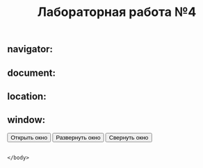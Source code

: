 <!doctype html>
<html lang="en">

<head>
    <meta charset="utf-8" />
    <link rel="stylesheet" type="text/css" href="style.css">
    <title> Лабораторная работа №4 </title>
</head>

<body>
    <header>
        <h1><strong>
                <center>Лабораторная работа №4</center>
            </strong>
        </h1>
    </header>
    <h2>navigator:</h2>
    <div id="navig" class="alert alert-waring"></div>
    <script>
        var navigate = "";
        for (var property in navigator) {
            navig += "<strong>" + property + "</strong>: " + navigator[property];
            navig += "<br />";
        }
        document.getElementById("navig").innerHTML = navig;
    </script>
        <h2>document:</h2>
    <div id="document" class="alert alert-waring"></div>
    <script>
        var document = "";
        for (var property in document) {
            document += "<strong>" + property + "</strong>: " + document[property];
            document += "<br />";
        }
        document.getElementById("document").innerHTML = document;
    </script>
        <h2>location:</h2>
    <div id="propertiesLocation" class="alert alert-warning"></div>
    <script>
        var stringPropertiesLocation = "";
        for (var property in location) {
            stringPropertiesLocation += "<strong>Свойство и метод: " + property + "</strong>";
            stringPropertiesLocation += "<p> Значение: <strong>" + location[property] + "</strong>";
            stringPropertiesLocation += "<p>Тип: <strong>" + typeof location[property] + "</strong>";
            stringPropertiesLocation += "<br><br>";
        }
        document.getElementById("propertiesLocation").innerHTML = stringPropertiesLocation;
    </script>
    <h2>window:</h2>
    <script>
        var Window;
        function WindowOpen() {
            Window = window.open("", "", "width=500,height=500");
        }
        function WindowFocus() {
            Window.focus();
        }
        function myWindowBlur() {
            Window.blur();
        }
    </script>
    <button onclick="WindowOpen()">Открыть окно</button>
    <button onclick="WindowFocus()">Развернуть окно</button>
    <button onclick="WindowBlur()">Свернуть окно</button>    
    <h2>
    </h2>
    
    </body>
</html>
